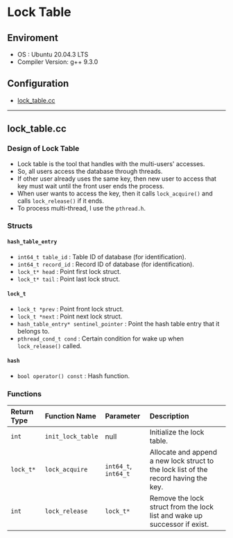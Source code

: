 # Lock Table

## Enviroment

- OS : Ubuntu 20.04.3 LTS
- Compiler Version: g++ 9.3.0

## Configuration

- [lock_table.cc](#lock_table.cc)

----

## lock_table.cc

### Design of Lock Table

- Lock table is the tool that handles with the multi-users' accesses.
- So, all users access the database through threads.
- If other user already uses the same key, then new user to access that key must wait until the front user ends the process. 
- When user wants to access the key, then it calls `lock_acquire()` and calls `lock_release()` if it ends.
- To process multi-thread, I use the `pthread.h`.

### Structs

#### `hash_table_entry`

- `int64_t table_id` : Table ID of database (for identification).
- `int64_t record_id` : Record ID of database (for identification).
- `lock_t* head` : Point first lock struct.
- `lock_t* tail` : Point last lock struct.

#### `lock_t`

- `lock_t *prev` : Point front lock struct.
- `lock_t *next` : Point next lock struct.
- `hash_table_entry* sentinel_pointer` : Point the hash table entry that it belongs to.
- `pthread_cond_t cond` : Certain condition for wake up when `lock_release()` called.

#### `hash`

- `bool operator() const` : Hash function.

### Functions

| Return Type | Function Name | Parameter | Description |
|:----|:----|:----|:----|
| `int` | `init_lock_table` | null | Initialize the lock table.  |
| `lock_t*` | `lock_acquire` | `int64_t`, `int64_t` | Allocate and append a new lock struct to the lock list of the record having the key. |
| `int` | `lock_release` | `lock_t*` | Remove the lock struct from the lock list and wake up successor if exist. |